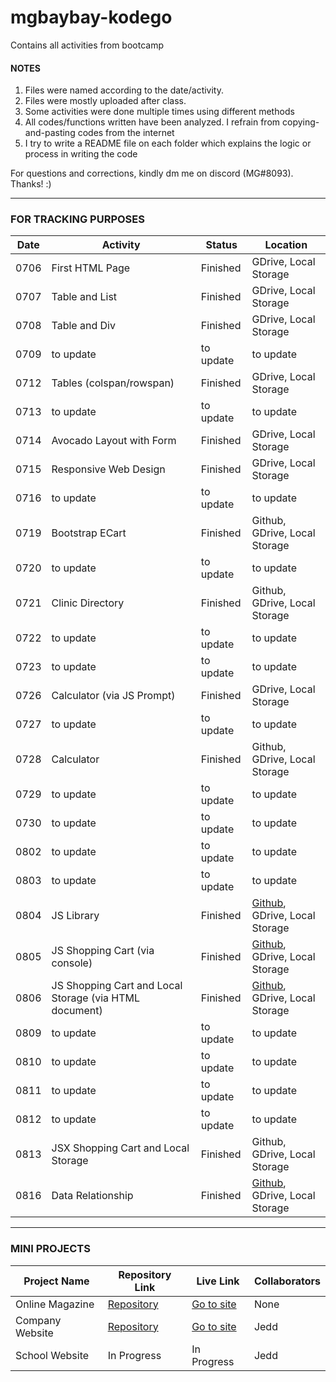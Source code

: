 # mgbaybay-kodego
Contains all activities from bootcamp

#### NOTES
1. Files were named according to the date/activity.
2. Files were mostly uploaded after class.
3. Some activities were done multiple times using different methods
4. All codes/functions written have been analyzed. I refrain from copying-and-pasting codes from the internet
5. I try to write a README file on each folder which explains the logic or process in writing the code

For questions and corrections, kindly dm me on discord (MG#8093). Thanks! :)

********************************************************

### FOR TRACKING PURPOSES

| Date |    Activity    | Status | Location |  
|------|----------------|--------|-----------|
| 0706 | First HTML Page | Finished | GDrive, Local Storage | 
| 0707 | Table and List | Finished | GDrive, Local Storage | 
| 0708 | Table and Div  | Finished | GDrive, Local Storage | 
| 0709 | to update | to update | to update | 
| 0712 | Tables (colspan/rowspan) | Finished | GDrive, Local Storage | 
| 0713 |  to update | to update | to update |
| 0714 | Avocado Layout with Form | Finished | GDrive, Local Storage | 
| 0715 | Responsive Web Design | Finished | GDrive, Local Storage |
| 0716 |  to update | to update | to update |
| 0719 | Bootstrap ECart | Finished | Github, GDrive, Local Storage |
| 0720 |  to update | to update | to update | 
| 0721 | Clinic Directory | Finished | Github, GDrive, Local Storage |
| 0722 |  to update | to update | to update |
| 0723 |  to update | to update | to update |
| 0726 | Calculator (via JS Prompt) | Finished | GDrive, Local Storage |
| 0727 |  to update | to update | to update |
| 0728 | Calculator | Finished | Github, GDrive, Local Storage |
| 0729 |  to update | to update | to update |
| 0730 |  to update | to update | to update |
| 0802 |  to update | to update | to update |
| 0803 |  to update | to update | to update |
| 0804 | JS Library | Finished | [Github](https://github.com/mgbaybay/mgbaybay-kodego/tree/main/0804), GDrive, Local Storage |
| 0805 | JS Shopping Cart (via console) | Finished | [Github](https://github.com/mgbaybay/mgbaybay-kodego/tree/main/0805), GDrive, Local Storage |
| 0806 | JS Shopping Cart and Local Storage (via HTML document) | Finished | [Github](https://github.com/mgbaybay/mgbaybay-kodego/tree/main/0806), GDrive, Local Storage |
| 0809 |  to update | to update | to update |
| 0810 |  to update | to update | to update |
| 0811 |  to update | to update | to update |
| 0812 |  to update | to update | to update |
| 0813 | JSX Shopping Cart and Local Storage | Finished | Github, GDrive, Local Storage | 
| 0816 | Data Relationship | Finished | [Github](https://github.com/mgbaybay/mgbaybay-kodego/tree/main/0816), GDrive, Local Storage | 


********************************************************
### MINI PROJECTS

| Project Name |    Repository Link    | Live Link | Collaborators 
|--------------|----------------|--------|--------|
| Online Magazine | [Repository](https://github.com/mgbaybay/online_magazine) | [Go to site](https://mgbaybay.github.io/online-magazine/) | None
| Company Website | [Repository](https://github.com/mgbaybay/J-M-Technologies) | [Go to site](https://mgbaybay.github.io/J-M-Technologies/) | Jedd
| School Website | In Progress  | In Progress | Jedd
